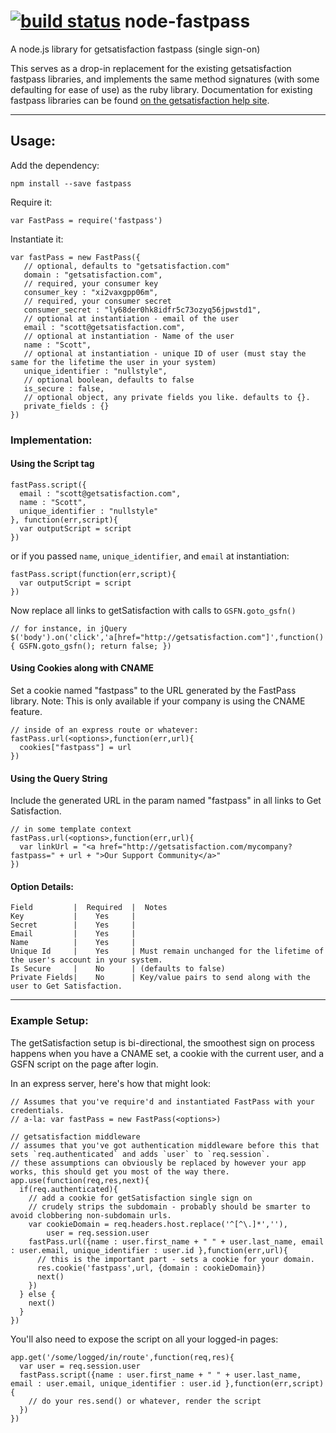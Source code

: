 [![build status](https://secure.travis-ci.org/jesseditson/node-fastpass.png)](http://travis-ci.org/jesseditson/node-fastpass)
node-fastpass
=============

A node.js library for getsatisfaction fastpass (single sign-on)

This serves as a drop-in replacement for the existing getsatisfaction fastpass libraries, and implements the same method signatures (with some defaulting for ease of use) as the ruby library.
Documentation for existing fastpass libraries can be found [on the getsatisfaction help site](http://getsatisfaction.com/corp/help/fastpass-implementation.html).

---

## Usage:

Add the dependency:

    npm install --save fastpass

Require it:

    var FastPass = require('fastpass')

Instantiate it:

    var fastPass = new FastPass({
       // optional, defaults to "getsatisfaction.com"
       domain : "getsatisfaction.com",
       // required, your consumer key
       consumer_key : "xi2vaxgpp06m",
       // required, your consumer secret
       consumer_secret : "ly68der0hk8idfr5c73ozyq56jpwstd1",
       // optional at instantiation - email of the user
       email : "scott@getsatisfaction.com",
       // optional at instantiation - Name of the user
       name : "Scott",
       // optional at instantiation - unique ID of user (must stay the same for the lifetime the user in your system)
       unique_identifier : "nullstyle",
       // optional boolean, defaults to false
       is_secure : false,
       // optional object, any private fields you like. defaults to {}.
       private_fields : {}
    })

### Implementation:

#### Using the Script tag

    fastPass.script({
      email : "scott@getsatisfaction.com",
      name : "Scott",
      unique_identifier : "nullstyle"
    }, function(err,script){
      var outputScript = script
    })

or if you passed `name`, `unique_identifier`, and `email` at instantiation:

    fastPass.script(function(err,script){
      var outputScript = script
    })

Now replace all links to getSatisfaction with calls to `GSFN.goto_gsfn()`

    // for instance, in jQuery
    $('body').on('click','a[href="http://getsatisfaction.com"]',function(){ GSFN.goto_gsfn(); return false; })

#### Using Cookies along with CNAME

Set a cookie named "fastpass" to the URL generated by the FastPass library. Note: This is only available if your company is using the CNAME feature.

    // inside of an express route or whatever:
    fastPass.url(<options>,function(err,url){
      cookies["fastpass"] = url
    })

#### Using the Query String

Include the generated URL in the param named "fastpass" in all links to Get Satisfaction.

    // in some template context
    fastPass.url(<options>,function(err,url){
      var linkUrl = "<a href="http://getsatisfaction.com/mycompany?fastpass=" + url + ">Our Support Community</a>"
    })

#### Option Details:

    Field         |  Required  |  Notes
    Key           |    Yes     |
    Secret        |    Yes     |
    Email         |    Yes     |
    Name          |    Yes     |
    Unique Id     |    Yes     | Must remain unchanged for the lifetime of the user's account in your system.
    Is Secure     |    No      | (defaults to false)
    Private Fields|    No      | Key/value pairs to send along with the user to Get Satisfaction.
---

### Example Setup:

The getSatisfaction setup is bi-directional, the smoothest sign on process happens when you have a CNAME set, a cookie with the current user, and a GSFN script on the page after login.

In an express server, here's how that might look:

    // Assumes that you've require'd and instantiated FastPass with your credentials.
    // a-la: var fastPass = new FastPass(<options>)
    
    // getsatisfaction middleware
    // assumes that you've got authentication middleware before this that sets `req.authenticated` and adds `user` to `req.session`.
    // these assumptions can obviously be replaced by however your app works, this should get you most of the way there.
    app.use(function(req,res,next){
      if(req.authenticated){
        // add a cookie for getSatisfaction single sign on
        // crudely strips the subdomain - probably should be smarter to avoid clobbering non-subdomain urls.
        var cookieDomain = req.headers.host.replace('^[^\.]*',''),
            user = req.session.user
        fastPass.url({name : user.first_name + " " + user.last_name, email : user.email, unique_identifier : user.id },function(err,url){
          // this is the important part - sets a cookie for your domain.
          res.cookie('fastpass',url, {domain : cookieDomain})
          next()
        })
      } else {
        next()
      }
    })

You'll also need to expose the script on all your logged-in pages:

    app.get('/some/logged/in/route',function(req,res){
      var user = req.session.user
      fastPass.script({name : user.first_name + " " + user.last_name, email : user.email, unique_identifier : user.id },function(err,script){
        // do your res.send() or whatever, render the script
      })
    })
